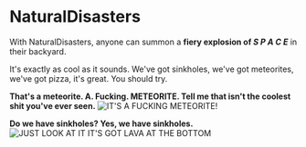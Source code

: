 # NaturalDisasters
With NaturalDisasters, anyone can summon a **fiery explosion of _S P A C E_** in their backyard.

It's exactly as cool as it sounds. We've got sinkholes, we've got meteorites, we've got pizza, it's great. You should try.

**That's a meteorite. A. Fucking. METEORITE. Tell me that isn't the coolest shit you've ever seen.**
![IT'S A FUCKING METEORITE!](https://imgur.com/ioXjN6E.png)

**Do we have sinkholes? Yes, we have sinkholes.**
![JUST LOOK AT IT IT'S GOT LAVA AT THE BOTTOM](https://imgur.com/4GUzM7Z.png)
